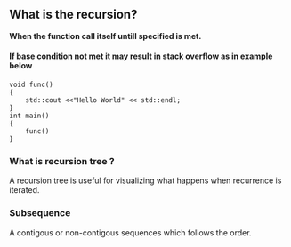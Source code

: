 ## What is the recursion?
**When the function call itself untill specified is met.** <br>

#### If base condition not met it may result in stack overflow as in example below
```
void func()
{
    std::cout <<"Hello World" << std::endl;
}
int main()
{
    func()
}
```

### What is recursion tree ?
A recursion tree is useful for visualizing what happens when recurrence is iterated.


### Subsequence
A contigous or non-contigous sequences which follows the order.